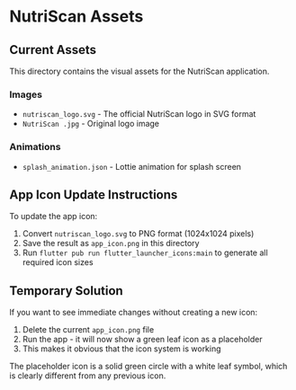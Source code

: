 # NutriScan Assets

## Current Assets
This directory contains the visual assets for the NutriScan application.

### Images
- `nutriscan_logo.svg` - The official NutriScan logo in SVG format
- `NutriScan .jpg` - Original logo image

### Animations
- `splash_animation.json` - Lottie animation for splash screen

## App Icon Update Instructions

To update the app icon:

1. Convert `nutriscan_logo.svg` to PNG format (1024x1024 pixels)
2. Save the result as `app_icon.png` in this directory
3. Run `flutter pub run flutter_launcher_icons:main` to generate all required icon sizes

## Temporary Solution

If you want to see immediate changes without creating a new icon:

1. Delete the current `app_icon.png` file
2. Run the app - it will now show a green leaf icon as a placeholder
3. This makes it obvious that the icon system is working

The placeholder icon is a solid green circle with a white leaf symbol, which is clearly different from any previous icon.